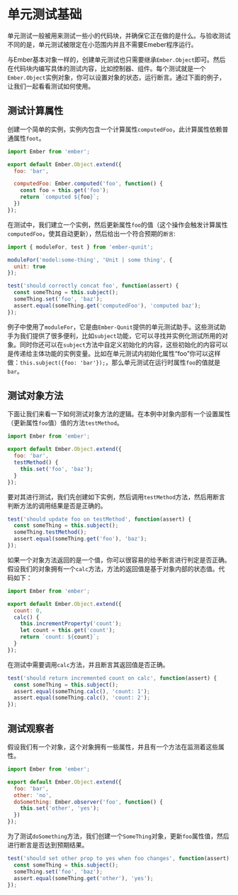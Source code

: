 # 单元测试基础

单元测试一般被用来测试一些小的代码块，并确保它正在做的是什么。与验收测试不同的是，单元测试被限定在小范围内并且不需要Emeber程序运行。  

与Ember基本对象一样的，创建单元测试也只需要继承`Ember.Object`即可。然后在代码块内编写具体的测试内容，比如控制器、组件。每个测试就是一个`Ember.Object`实例对象，你可以设置对象的状态，运行断言。通过下面的例子，让我们一起看看测试如何使用。

## 测试计算属性

创建一个简单的实例，实例内包含一个计算属性`computedFoo`，此计算属性依赖普通属性`foot`。

```app/models/some-thing.js
import Ember from 'ember';

export default Ember.Object.extend({
  foo: 'bar',

  computedFoo: Ember.computed('foo', function() {
    const foo = this.get('foo');
    return `computed ${foo}`;
  })
});
```

在测试中，我们建立一个实例，然后更新属性`foo`的值（这个操作会触发计算属性`computedFoo`，使其自动更新），然后给出一个符合预期的`断言`:

```tests/unit/models/some-thing-test.js
import { moduleFor, test } from 'ember-qunit';

moduleFor('model:some-thing', 'Unit | some thing', {
  unit: true
});

test('should correctly concat foo', function(assert) {
  const someThing = this.subject();
  someThing.set('foo', 'baz');
  assert.equal(someThing.get('computedFoo'), 'computed baz');
});
```

例子中使用了`moduleFor`，它是由`Ember-Qunit`提供的单元测试助手。这些测试助手为我们提供了很多便利，比如`subject`功能，它可以寻找并实例化测试所用的对象。同时你还可以在`subject`方法中自定义初始化的内容，这些初始化的内容可以是传递给主体功能的实例变量。比如在单元测试内初始化属性“foo”你可以这样做：`this.subject({foo: 'bar'});`，那么单元测试在运行时属性`foo`的值就是`bar`。

## 测试对象方法

下面让我们来看一下如何测试对象方法的逻辑。在本例中对象内部有一个设置属性（更新属性`foo`值）值的方法`testMethod`。

```app/models/some-thing.js
import Ember from 'ember';

export default Ember.Object.extend({
  foo: 'bar',
  testMethod() {
    this.set('foo', 'baz');
  }
});
```

要对其进行测试，我们先创建如下实例，然后调用`testMethod`方法，然后用断言判断方法的调用结果是否是正确的。

```tests/unit/models/some-thing-test.js
test('should update foo on testMethod', function(assert) {
  const someThing = this.subject();
  someThing.testMethod();
  assert.equal(someThing.get('foo'), 'baz');
});
```

如果一个对象方法返回的是一个值，你可以很容易的给予断言进行判定是否正确。假设我们的对象拥有一个`calc`方法，方法的返回值是基于对象内部的状态值。代码如下：

```app/models/some-thing.js
import Ember from 'ember';

export default Ember.Object.extend({
  count: 0,
  calc() {
    this.incrementProperty('count');
    let count = this.get('count');
    return `count: ${count}`;
  }
});
```

在测试中需要调用`calc`方法，并且断言其返回值是否正确。

```tests/unit/models/some-thing-test.js
test('should return incremented count on calc', function(assert) {
  const someThing = this.subject();
  assert.equal(someThing.calc(), 'count: 1');
  assert.equal(someThing.calc(), 'count: 2');
});
```

## 测试观察者

假设我们有一个对象，这个对象拥有一些属性，并且有一个方法在监测着这些属性。

```app/models/some-thing.js
import Ember from 'ember';

export default Ember.Object.extend({
  foo: 'bar',
  other: 'no',
  doSomething: Ember.observer('foo', function() {
    this.set('other', 'yes');
  })
});
```

为了测试`doSomething`方法，我们创建一个`SomeThing`对象，更新`foo`属性值，然后进行断言是否达到预期结果。

```tests/unit/models/some-thing-test.js
test('should set other prop to yes when foo changes', function(assert) {
  const someThing = this.subject();
  someThing.set('foo', 'baz');
  assert.equal(someThing.get('other'), 'yes');
});
```
